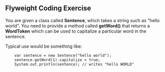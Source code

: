 ## Flyweight Coding Exercise
You are given a class called **Sentence**, which takes a string such as "hello world". 
You need to provide a method called **getWord()**  that returns a **WordToken**
which can be used to capitalize a particular word in the sentence.

Typical use would be something like:
```
    var sentence = new Sentence("hello world");
    sentence.getWord(1).capitalize = true;
    System.out.println(sentence); // writes "hello WORLD"
```
